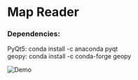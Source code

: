 # Map Reader

### Dependencies:
PyQt5: conda install -c anaconda pyqt<br/>
geopy: conda install -c conda-forge geopy

![Demo](https://media.giphy.com/media/RJaUQoO9vMruZEolA2/giphy.gif)